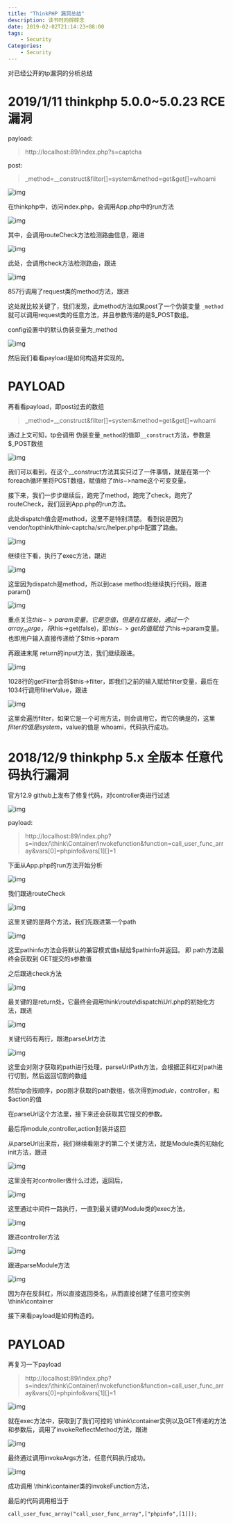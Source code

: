 ```yaml
---
title: "ThinkPHP 漏洞总结"
description: 读书时的碎碎念
date: 2019-02-02T21:14:23+08:00
tags:
    - Security
Categories:
    - Security
---
```


对已经公开的tp漏洞的分析总结

# 2019/1/11 thinkphp 5.0.0~5.0.23 RCE漏洞

payload:

> http://localhost:89/index.php?s=captcha

post:

> _method=__construct&filter[]=system&method=get&get[]=whoami

![img](https://i.imgur.com/X7igLUm.png)

在thinkphp中，访问index.php，会调用App.php中的run方法

![img](https://i.imgur.com/zePr6tz.png)

其中，会调用routeCheck方法检测路由信息，跟进

![img](https://i.imgur.com/x1ulDuX.png)

此处，会调用check方法检测路由，跟进

![img](https://i.imgur.com/UmmOw6V.png)

857行调用了request类的method方法，跟进

这处就比较关键了，我们发现，此method方法如果post了一个伪装变量 `_method` 就可以调用request类的任意方法，并且参数传递的是$_POST数组。

config设置中的默认伪装变量为_method

![img](https://i.imgur.com/W9ao6Il.png)

然后我们看看payload是如何构造并实现的。

# **PAYLOAD**

再看看payload，即post过去的数组

> _method=__construct&filter[]=system&method=get&get[]=whoami

通过上文可知，tp会调用 伪装变量`_method`的值即`__construct`方法，参数是$_POST数组

![img](https://i.imgur.com/kvoHXqr.png)

我们可以看到，在这个__construct方法其实只过了一件事情，就是在第一个foreach循环里将POST数组，赋值给了$this->$name这个可变变量。

接下来，我们一步步继续后，跑完了method，跑完了check，跑完了routeCheck，我们回到App.php的run方法。

此处dispatch值会是method，这里不是特别清楚。 看到说是因为vendor/topthink/think-captcha/src/helper.php中配置了路由。

![img](https://i.imgur.com/0fLqL8k.png)

继续往下看，执行了exec方法，跟进

![img](https://i.imgur.com/9SHEy3y.png)

这里因为dispatch是method，所以到case method处继续执行代码，跟进param()

![img](https://i.imgur.com/SDzt2E9.png)

重点关注$this->param变量，它是空值，但是在红框处，通过一个array_merge，将$this->get(false)，即$this->get的值赋给了$this->param变量。也即用户输入直接传递给了$this->param

再跟进末尾 return的input方法，我们继续跟进。

![img](https://i.imgur.com/zGhDKKD.png)

1028行的getFilter会将$this->filter，即我们之前的输入赋给filter变量，最后在1034行调用filterValue，跟进

![img](https://i.imgur.com/kdYraIA.png)

这里会遍历filter，如果它是一个可用方法，则会调用它，而它的确是的，这里$filter的值是 system，$value的值是 whoami，代码执行成功。

# 2018/12/9 thinkphp 5.x 全版本 任意代码执行漏洞

官方12.9 github上发布了修复代码，对controller类进行过滤

![img](https://i.imgur.com/m9CiMHl.png)

payload:

> http://localhost:89/index.php?s=index/\think\Container/invokefunction&function=call_user_func_array&vars[0]=phpinfo&vars[1][]=1

下面从App.php的run方法开始分析

![img](https://i.imgur.com/kr736rs.png)

我们跟进routeCheck

![img](https://i.imgur.com/WvN3sCM.png)

这里关键的是两个方法，我们先跟进第一个path

![img](https://i.imgur.com/VvdUXw6.png)

这里pathinfo方法会将默认的兼容模式值s赋给$pathinfo并返回。 即 path方法最终会获取到 GET提交的s参数值

之后跟进check方法

![img](https://i.imgur.com/gBOvsAu.png)

最关键的是return处，它最终会调用think\route\dispatch\Url.php的初始化方法，跟进

![img](https://i.imgur.com/jKqfkja.png)

关键代码有两行，跟进parseUrl方法

![img](https://i.imgur.com/lMVVfzS.png)

这里会对刚才获取的path进行处理，parseUrlPath方法，会根据正斜杠对path进行切割，然后返回切割的数组

然后tp会按顺序，pop刚才获取的path数组，依次得到$module，$controller，和$action的值

在parseUrl这个方法里，接下来还会获取其它提交的参数。

最后将module,controller,action封装并返回

从parseUrl出来后，我们继续看刚才的第二个关键方法，就是Module类的初始化init方法，跟进

![img](https://i.imgur.com/4tDPrA0.png)

这里没有对controller做什么过滤，返回后，

![img](https://i.imgur.com/fsGwemq.png)

这里通过中间件一路执行，一直到最关键的Module类的exec方法，

![img](https://i.imgur.com/LpuomOw.png)

跟进controller方法

![img](https://i.imgur.com/kPeRESZ.png)

跟进parseModule方法

![img](https://i.imgur.com/LkFlUvx.png)

因为存在反斜杠，所以直接返回类名，从而直接创建了任意可控实例 \think\container

接下来看payload是如何构造的。

# PAYLOAD

再复习一下payload

> http://localhost:89/index.php?s=index/\think\Container/invokefunction&function=call_user_func_array&vars[0]=phpinfo&vars[1][]=1

![img](https://i.imgur.com/onJWIZh.png)

就在exec方法中，获取到了我们可控的 \think\container实例以及GET传递的方法和参数后，调用了invokeReflectMethod方法，跟进

![img](https://i.imgur.com/ggdxLlP.png)

最终通过调用invokeArgs方法，任意代码执行成功。

![img](https://i.imgur.com/q6pyLQq.png)

成功调用 \think\container类的invokeFunction方法，

最后的代码调用相当于

```
call_user_func_array("call_user_func_array",["phpinfo",[1]]);
```

